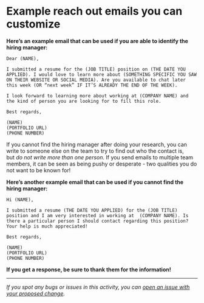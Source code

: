 # Example reach out emails you can customize

**Here’s an example email that can be used if you are able to identify the hiring manager:**

```
Dear (NAME),

I submitted a resume for the (JOB TITLE) position on (THE DATE YOU APPLIED). I would love to learn more about (SOMETHING SPECIFIC YOU SAW ON THEIR WEBSITE OR SOCIAL MEDIA). Are you available to chat later this week (OR “next week” IF IT’S ALREADY THE END OF THE WEEK).

I look forward to learning more about working at (COMPANY NAME) and the kind of person you are looking for to fill this role.

Best regards,

(NAME)
(PORTFOLIO URL)
(PHONE NUMBER)
```

If you cannot find the hiring manager after doing your research, you can write to someone else on the team to try to find out who the contact is, but *do not write more than one person*. If you send emails to multiple team members, it can be seen as being pushy or desperate - two qualities you do not want to be known for!

**Here’s another example email that can be used if you cannot find the hiring manager:**

```
Hi (NAME),

I submitted a resume (THE DATE YOU APPLIED) for the (JOB TITLE) position and I am very interested in working at  (COMPANY NAME). Is there a particular person I should contact regarding this position? Your help is much appreciated!

Best regards,

(NAME)
(PORTFOLIO URL)
(PHONE NUMBER)
```

**If you get a response, be sure to thank them for the information!**


------

_If you spot any bugs or issues in this activity, you can [open an issue with your proposed change](https://github.com/microverseinc/curriculum-transversal-skills/blob/main/git-github/articles/open_issue.md)._
